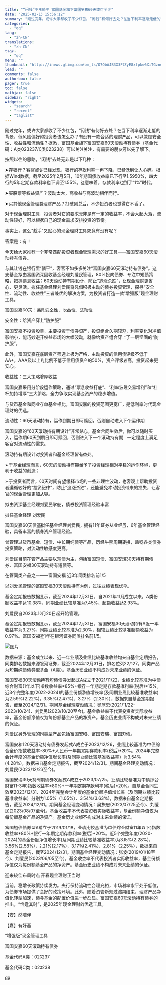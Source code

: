 ```yaml
---
title: "“闲钱”不用躺平 富国基金旗下富国安嘉60天或可关注"
date: "2025-02-13 15:56:12"
summary: "刚过完年，或许大家都收了不少红包，“闲钱”有何好去处？在当下利率逐渐走低的背景，低风险偏好的投资者该..."
categories:
  - "qq"
lang:
  - "zh-CN"
translations:
  - "zh-CN"
tags:
  - "qq"
menu: ""
thumbnail: "https://inews.gtimg.com/om_ls/O7ObAJB3X3FZZyE8xfpkw6XiTGzndDq1ieLRr1xUahBMYAA_640360/0"
lead: ""
comments: false
authorbox: false
pager: true
toc: false
mathjax: false
sidebar: "right"
widgets:
  - "search"
  - "recent"
  - "taglist"
---
```


刚过完年，或许大家都收了不少红包，“闲钱”有何好去处？在当下利率逐渐走低的背景，低风险偏好的投资者该怎么办？有没有一款合适的理财产品，可以兼顾安全性、收益性和流动性？据悉，富国基金旗下富国安嘉60天滚动持有债券（基金代码：A类023237/C类023238）可以关注关注，有需要的朋友可以先了解下。

按照以往的思路，“闲钱”去处无非是以下几种：

➤存银行？客官或许已经发现，银行的存款利率一再下降，已经低到让人心碎。根据Wind数据，截至2025年2月5日，10年期国债收益率已下行至1.5950%，四大行的5年定期存款利率也下调至1.55%。这意味着，存款利率也到了“1%”时代。

➤买股票等权益资产？波动太大，高收益与高波动相伴而行。

➤买其他现金管理类理财产品？打破刚兑后，不少投资者也觉得它不香了。

对于现金理财工具，投资者对它的要求无非是有一定的收益率，不会大起大落，流动性较好，可以根据自己的现金需求安排投资的节奏。

事实上，这么"趁手"又贴心的现金理财工具究竟有没有呢？

答案是：有！

今天给大家推荐一个非常匹配投资者现金管理需求的好工具——富国安嘉60天滚动持有债券。

与其让钱在银行里“躺平”，客官不如多多关注“富国安嘉60天滚动持有债券”。这支基金拟由富国资深固收基金经理刘爱民管理，80%投向债券、专注中短债策略，把握票息收益；60天滚动持有期设计，防止“追涨杀跌”，让现金理财更省心、更灵活。拟任基金经理刘爱民将凭借积极主动的债券投资管理，探寻“安全性、流动性、收益性”三者兼优的解决方案，为投资者打造一款“增强版”现金理财工具。

富国安嘉60天：兼具安全性、收益性、流动性

安全性：给资产穿上“防护服”

富国安嘉不投资股票，主要投资于债券资产，投资组合久期较短，利率变化对净值影响小，能巧妙避开权益市场的大幅波动，就像给资产组合穿上了一层坚固的“防护服”。

此外，富国安嘉在底层资产筛选上极为严格，主动投资的信用债评级不低于AA+，AAA及以上的比例不低于信用债资产的50%，资产评级较高，投资起来更安心。

收益性：三大策略增厚收益

富国安嘉采用分阶段运作策略，通过“票息收益打底”、“利率波段交易增利”和“杠杆加持增厚”三大策略，全力争取实现基金资产的稳步增值。

与货币基金和同业存单基金相比，富国安嘉的投资范围更宽广，是低利率时代现金理财的优选。

流动性：60天滚动持有，运作到期日即可赎回，否则自动进入下个运作期

富国安嘉的“60天滚动持有期设计”非常贴心。基金合同生效后，你可以随时买入，运作期60天到期日即可赎回，否则进入下一个滚动持有期，一定程度上满足客官对流动性的需求。

滚动持有期设计对投资者和基金经理皆有益处。

➢于基金经理而言，60天的滚动持有期给予了投资经理相对平稳的运作环境，更利于收益的创造；

➢于投资者而言，60天时间有望缓释市场的一些非理性波动，也客观上帮助投资者遵循较好的“投资纪律”，防止“追涨杀跌”，还能避免冲动投资带来的损失，让客官的现金管理更加从容。

拟由资深基金经理刘爱民掌舵，债券投资管理经验丰富

拟任基金经理 刘爱民

富国安嘉60天债基拟任基金经理刘爱民，拥有11年证券从业经历，6年基金管理经验，具备丰富的债券资产管理经验。

曾管理过货币基金、短债、中长期纯债等产品，历经牛熊周期转换，熟稔各类债券投资策略，对流动性敏感度更高。

刘爱民目前在管产品主要以短债为主，包括富国短债、富国安瑞30天持有期债券、富国安福30天滚动持有短债等。

在管同类产品之一——富国安福 近3年同类排名前1/5

以刘爱民管理的富国安福30天滚动持有为例，过往业绩表现优异。

基金定期报告数据显示，截至2024年12月31日，自2021年11月成立以来，A类份额收益率达10.38%，同期业绩比较基准为7.45%，超额收益达2.93%。

刘爱民自2023年10月20日起开始管理。

基金定期报告数据显示，截至2024年12月31日，富国安福30天滚动持有A近一年收益率为3.27%，同期业绩比较基准为2.30%，相较业绩比较基准超额收益为0.97%。富国安福近1年在银河证券同类排名前1/5。

![图片](https://inews.gtimg.com/om_bt/OJtXkbW8088MBcNV-7Jo6K0WKMISKbAeNGh0jfImJLGGsAA/641)

数据来源：基金成立以来、近一年业绩及业绩比较基准收益均来自基金定期报告，同类排名数据来源银河证券，截至2024年12月31日，排名位列22/127，同类产品为短期纯债债券型基金（A类）。基金历史业绩不构成对未来业绩的保证。

富国安福30天滚动持有短债债券发起式A成立于2021/11/22，业绩比较基准为中债综合财富(1年以下)指数收益率\*85%+银行一年期定期存款基准利率(税后)\*15%。近3个完整年度(2022-2024)的基金份额净值增长率(及同期业绩比较基准收益率)为2.59%(2.22%)，3.35%(2.47%)、3.27%（2.30%），数据来自基金定期报告，截至2024/12/31。期间基金经理变动情况：吴旅忠(2021/11/22-2023/10/24)、刘爱民(2023/10/20至今)。基金收益率不代表投资者实际收益率，基金份额净值仅为每份额基金产品的净资产。基金历史业绩不构成对未来业绩的保证。

刘爱民另外管理的同类型产品包括富国安和、富国安瑞、富国短债。

富国安和120天滚动持有债券发起式A成立于2023/12/26，业绩比较基准为中债综合全价指数收益率\*80%+人民币一年期定期存款利率(税后)\*20%。2024年完整会计年度的基金份额净值增长率(及同期业绩比较基准收益率）为3.54%(4.28%)，数据来自基金定期报告，截至2024/12/31。期间基金经理变动情况：刘爱民(2023/12/26至今)。

富国安瑞30天持有期债券发起式A成立于2023/07/25，业绩比较基准为中债综合财富(1-3年)指数收益率\*80%+一年期定期存款利率(税后)\*20%。自基金合同生效至2023/12/31、2024年完整会计年度的基金份额净值增长率（及同期业绩比较基准收益率）分别为1.05%（1.05%）、3.54%(3.63%)，数据来自基金定期报告，截至2024/12/31。期间基金经理变动情况：吴旅忠(2023/07/25至今)、刘爱民(2023/08/07至今)。基金收益率不代表投资者实际收益率，基金份额净值仅为每份额基金产品的净资产。基金历史业绩不构成对未来业绩的保证。

富国短债债券型A成立于2019/01/18，业绩比较基准为中债综合财富(1年以下)指数收益率\*80%+银行一年期定期存款利率(税后)\*20%。近5个完整年度(2020-2024)的基金份额净值增长率(及同期业绩比较基准收益率)为3.15%(2.28%)，3.56%(2.58%)，2.21%(2.17%)，3.17%(2.41%)、2.81%（2.25%），数据来自基金定期报告，截至2024/12/31。期间基金经理变动情况：张波(2019/01/18至今)、刘爱民(2023/06/05至今)。基金收益率不代表投资者实际收益率，基金份额净值仅为每份额基金产品的净资产。基金历史业绩不构成对未来业绩的保证。

迎来较佳布局时点 开春现金理财正当时

当前，稳增长政策持续发力。央行保持流动性合理充裕，市场利率水平处于低位，为债券市场提供了良好的政策环境。此外，随着资管新规过渡期结束，理财产品净值化转型加速，债券基金的配置价值进一步凸显。富国安嘉60天滚动持有债券的推出，“恰逢其时”，是2025年现金理财的优选工具。

【安】然陪伴

【嘉】有好基

“增强版”现金管理工具

富国安嘉60天滚动持有债券

基金代码A类：023237

基金代码C类：023238

[qq](https://new.qq.com/rain/a/20250213A05IQ300)
